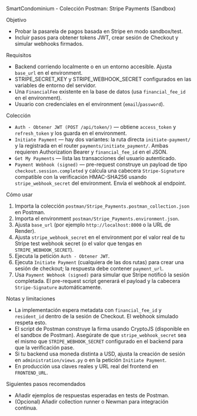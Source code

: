 SmartCondominium - Colección Postman: Stripe Payments (Sandbox)

Objetivo
- Probar la pasarela de pagos basada en Stripe en modo sandbox/test.
- Incluir pasos para obtener tokens JWT, crear sesión de Checkout y simular webhooks firmados.

Requisitos
- Backend corriendo localmente o en un entorno accesible. Ajusta `base_url` en el environment.
- STRIPE_SECRET_KEY y STRIPE_WEBHOOK_SECRET configurados en las variables de entorno del servidor.
- Una `FinancialFee` existente en la base de datos (usa `financial_fee_id` en el environment).
- Usuario con credenciales en el environment (`email`/`password`).

Colección
- `Auth - Obtener JWT (POST /api/token/)` — obtiene `access_token` y `refresh_token` y los guarda en el environment.
- `Initiate Payment` — hay dos variantes: la ruta directa `initiate-payment/` y la registrada en el router `payments/initiate_payment/`. Ambas requieren Authorization Bearer y `financial_fee_id` en el JSON.
- `Get My Payments` — lista las transacciones del usuario autenticado.
- `Payment Webhook (signed)` — pre-request construye un payload de tipo `checkout.session.completed` y calcula una cabecera `Stripe-Signature` compatible con la verificación HMAC-SHA256 usando `stripe_webhook_secret` del environment. Envía el webhook al endpoint.

Cómo usar
1. Importa la colección `postman/Stripe_Payments.postman_collection.json` en Postman.
2. Importa el environment `postman/Stripe_Payments.environment.json`.
3. Ajusta `base_url` (por ejemplo `http://localhost:8000` o la URL de Render).
4. Ajusta `stripe_webhook_secret` en el environment por el valor real de tu Stripe test webhook secret (o el valor que tengas en `STRIPE_WEBHOOK_SECRET`).
5. Ejecuta la petición `Auth - Obtener JWT`.
6. Ejecuta `Initiate Payment` (cualquiera de las dos rutas) para crear una sesión de checkout; la respuesta debe contener `payment_url`.
7. Usa `Payment Webhook (signed)` para simular que Stripe notificó la sesión completada. El pre-request script generará el payload y la cabecera `Stripe-Signature` automáticamente.

Notas y limitaciones
- La implementación espera metadata con `financial_fee_id` y `resident_id` dentro de la sesión de Checkout. El webhook simulado respeta esto.
- El script de Postman construye la firma usando CryptoJS (disponible en el sandbox de Postman). Asegúrate de que `stripe_webhook_secret` sea el mismo que `STRIPE_WEBHOOK_SECRET` configurado en el backend para que la verificación pase.
- Si tu backend usa moneda distinta a USD, ajusta la creación de sesión en `administration/views.py` o en la petición `Initiate Payment`.
- En producción usa claves reales y URL real del frontend en `FRONTEND_URL`.

Siguientes pasos recomendados
- Añadir ejemplos de respuestas esperadas en tests de Postman.
- (Opcional) Añadir collection runner o Newman para integración continua.

